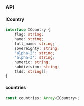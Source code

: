 

### API

#### ICountry

```ts
interface ICountry {
    flag: string;
    name: string;
    full_name: string;
    sovereignty: string;
    'alpha-2': string;
    'alpha-3': string;
    numeric: string;
    subdivision: string;
    tlds: string[];
}
```

#### countries

```ts
const countries: Array<ICountry>;
```

